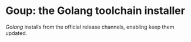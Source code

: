 # Goup: the Golang toolchain installer

*Golang* installs from the official release channels, enabling keep them updated.